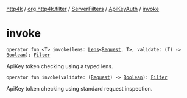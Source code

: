 [http4k](../../../index.md) / [org.http4k.filter](../../index.md) / [ServerFilters](../index.md) / [ApiKeyAuth](index.md) / [invoke](./invoke.md)

# invoke

`operator fun <T> invoke(lens: `[`Lens`](../../../org.http4k.lens/-lens/index.md)`<`[`Request`](../../../org.http4k.core/-request/index.md)`, T>, validate: (T) -> `[`Boolean`](https://kotlinlang.org/api/latest/jvm/stdlib/kotlin/-boolean/index.html)`): `[`Filter`](../../../org.http4k.core/-filter/index.md)

ApiKey token checking using a typed lens.

`operator fun invoke(validate: (`[`Request`](../../../org.http4k.core/-request/index.md)`) -> `[`Boolean`](https://kotlinlang.org/api/latest/jvm/stdlib/kotlin/-boolean/index.html)`): `[`Filter`](../../../org.http4k.core/-filter/index.md)

ApiKey token checking using standard request inspection.

